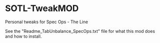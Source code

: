 # SOTL-TweakMOD
Personal tweaks for Spec Ops - The Line

See the "Readme_TabUnbalance_SpecOps.txt" file for what this mod does and how to install.
